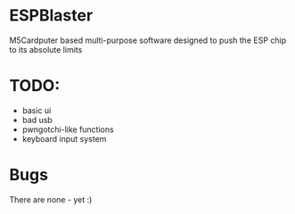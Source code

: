 # ESPBlaster

M5Cardputer based multi-purpose software designed to push the ESP chip to its absolute limits 

# TODO:
- basic ui
- bad usb
- pwngotchi-like functions
- keyboard input system

# Bugs
There are none - yet :)
